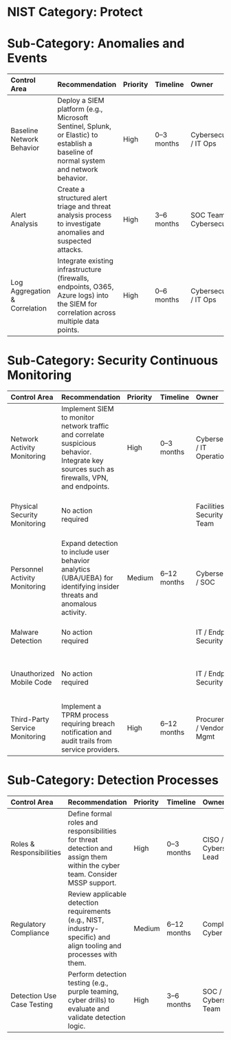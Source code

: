 # **NIST Category: Protect**
# **Sub-Category: Anomalies and Events**

| Control Area                  | Recommendation                                                                                                                        | Priority   | Timeline   | Owner                    | Notes                                            |
|:------------------------------|:--------------------------------------------------------------------------------------------------------------------------------------|:-----------|:-----------|:-------------------------|:-------------------------------------------------|
| Baseline Network Behavior     | Deploy a SIEM platform (e.g., Microsoft Sentinel, Splunk, or Elastic) to establish a baseline of normal system and network behavior.  | High       | 0–3 months | Cybersecurity / IT Ops   | No SIEM or centralized logging in place          |
| Alert Analysis                | Create a structured alert triage and threat analysis process to investigate anomalies and suspected attacks.                          | High       | 3–6 months | SOC Team / Cybersecurity | Alerts are not currently analyzed or correlated  |
| Log Aggregation & Correlation | Integrate existing infrastructure (firewalls, endpoints, O365, Azure logs) into the SIEM for correlation across multiple data points. | High       | 0–6 months | Cybersecurity / IT Ops   | No log sources currently centralized or analyzed |

# **Sub-Category: Security Continuous Monitoring**

| Control Area                   | Recommendation                                                                                                                            | Priority   | Timeline    | Owner                         | Notes                                                                   |
|:-------------------------------|:------------------------------------------------------------------------------------------------------------------------------------------|:-----------|:------------|:------------------------------|:------------------------------------------------------------------------|
| Network Activity Monitoring    | Implement SIEM to monitor network traffic and correlate suspicious behavior. Integrate key sources such as firewalls, VPN, and endpoints. | High       | 0–3 months  | Cybersecurity / IT Operations | No SIEM currently deployed; no visibility into network traffic          |
| Physical Security Monitoring   | No action required                                                                                                                        |            |             | Facilities / Security Team    | Alerts for physical breaches are already monitored                      |
| Personnel Activity Monitoring  | Expand detection to include user behavior analytics (UBA/UEBA) for identifying insider threats and anomalous activity.                    | Medium     | 6–12 months | Cybersecurity / SOC           | Physical alerts only; personnel cybersecurity activity is not monitored |
| Malware Detection              | No action required                                                                                                                        |            |             | IT / Endpoint Security        | Microsoft Defender is deployed and actively used                        |
| Unauthorized Mobile Code       | No action required                                                                                                                        |            |             | IT / Endpoint Security        | Covered by Defender’s endpoint scanning capabilities                    |
| Third-Party Service Monitoring | Implement a TPRM process requiring breach notification and audit trails from service providers.                                           | High       | 6–12 months | Procurement / Vendor Mgmt     | No monitoring of third-party provider security activity                 |

# **Sub-Category: Detection Processes**

| Control Area               | Recommendation                                                                                                              | Priority   | Timeline    | Owner                     | Notes                                                     |
|:---------------------------|:----------------------------------------------------------------------------------------------------------------------------|:-----------|:------------|:--------------------------|:----------------------------------------------------------|
| Roles & Responsibilities   | Define formal roles and responsibilities for threat detection and assign them within the cyber team. Consider MSSP support. | High       | 0–3 months  | CISO / Cybersecurity Lead | No ownership or clarity around detection responsibilities |
| Regulatory Compliance      | Review applicable detection requirements (e.g., NIST, industry-specific) and align tooling and processes with them.         | Medium     | 6–12 months | Compliance / Cyber Team   | No evidence of regulatory or contractual alignment        |
| Detection Use Case Testing | Perform detection testing (e.g., purple teaming, cyber drills) to evaluate and validate detection logic.                    | High       | 3–6 months  | SOC / Cybersecurity Team  | No use case testing or validation                         |
